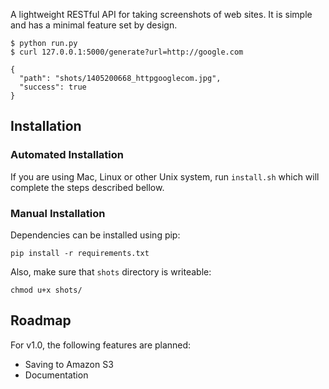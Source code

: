 A lightweight RESTful API for taking screenshots of web sites.
It is simple and has a minimal feature set by design.

```
$ python run.py 
$ curl 127.0.0.1:5000/generate?url=http://google.com

{
  "path": "shots/1405200668_httpgooglecom.jpg",
  "success": true
}
```

## Installation

### Automated Installation

If you are using Mac, Linux or other Unix system, run ```install.sh``` which will complete the steps described bellow.

### Manual Installation

Dependencies  can be installed using pip:

```
pip install -r requirements.txt
```

Also, make sure that `shots` directory is writeable:

```
chmod u+x shots/
```

## Roadmap

For v1.0, the following features are planned:

* Saving to Amazon S3
* Documentation
